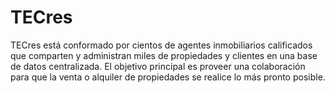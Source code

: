 # TECres
TECres está conformado por cientos de agentes inmobiliarios calificados que comparten y administran miles de propiedades y clientes en una base de datos centralizada. El objetivo principal es proveer una colaboración para que la venta o alquiler de propiedades se realice lo más pronto posible. 
